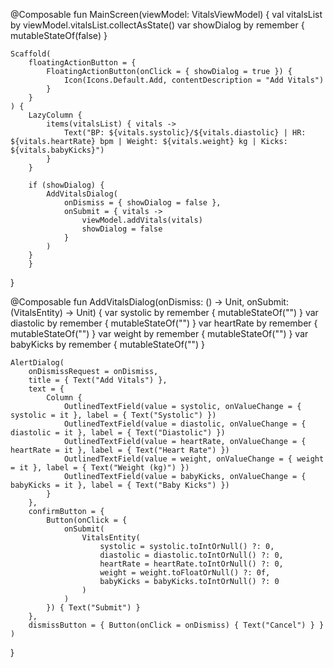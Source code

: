 @Composable
fun MainScreen(viewModel: VitalsViewModel) {
    val vitalsList by viewModel.vitalsList.collectAsState()
    var showDialog by remember { mutableStateOf(false) }

    Scaffold(
        floatingActionButton = {
            FloatingActionButton(onClick = { showDialog = true }) {
                Icon(Icons.Default.Add, contentDescription = "Add Vitals")
            }
        }
    ) {
        LazyColumn {
            items(vitalsList) { vitals ->
                Text("BP: ${vitals.systolic}/${vitals.diastolic} | HR: ${vitals.heartRate} bpm | Weight: ${vitals.weight} kg | Kicks: ${vitals.babyKicks}")
            }
        }

        if (showDialog) {
            AddVitalsDialog(
                onDismiss = { showDialog = false },
                onSubmit = { vitals ->
                    viewModel.addVitals(vitals)
                    showDialog = false
                }
            )
        }
        }
}



@Composable
fun AddVitalsDialog(onDismiss: () -> Unit, onSubmit: (VitalsEntity) -> Unit) {
    var systolic by remember { mutableStateOf("") }
    var diastolic by remember { mutableStateOf("") }
    var heartRate by remember { mutableStateOf("") }
    var weight by remember { mutableStateOf("") }
    var babyKicks by remember { mutableStateOf("") }

    AlertDialog(
        onDismissRequest = onDismiss,
        title = { Text("Add Vitals") },
        text = {
            Column {
                OutlinedTextField(value = systolic, onValueChange = { systolic = it }, label = { Text("Systolic") })
                OutlinedTextField(value = diastolic, onValueChange = { diastolic = it }, label = { Text("Diastolic") })
                OutlinedTextField(value = heartRate, onValueChange = { heartRate = it }, label = { Text("Heart Rate") })
                OutlinedTextField(value = weight, onValueChange = { weight = it }, label = { Text("Weight (kg)") })
                OutlinedTextField(value = babyKicks, onValueChange = { babyKicks = it }, label = { Text("Baby Kicks") })
            }
        },
        confirmButton = {
            Button(onClick = {
                onSubmit(
                    VitalsEntity(
                        systolic = systolic.toIntOrNull() ?: 0,
                        diastolic = diastolic.toIntOrNull() ?: 0,
                        heartRate = heartRate.toIntOrNull() ?: 0,
                        weight = weight.toFloatOrNull() ?: 0f,
                        babyKicks = babyKicks.toIntOrNull() ?: 0
                    )
                )
            }) { Text("Submit") }
        },
        dismissButton = { Button(onClick = onDismiss) { Text("Cancel") } }
    )
}
